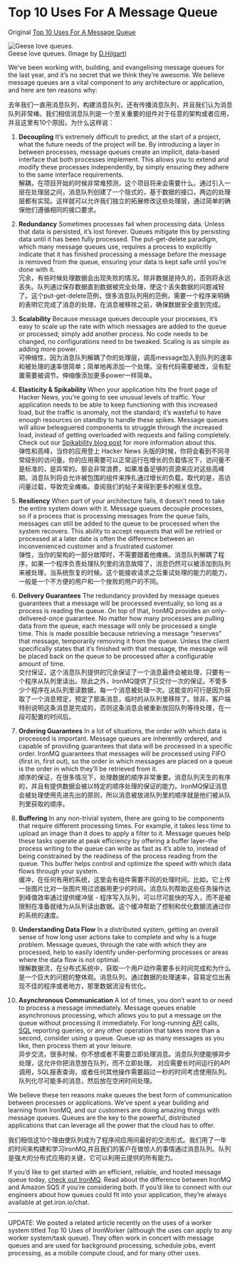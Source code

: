 # **Top 10 Uses For A Message Queue**  

Original [Top 10 Uses For A Message Queue](https://blog.iron.io/top-10-uses-for-message-queue/)  

![Geese love queues.](https://cicadabearblog.oss-cn-shenzhen.aliyuncs.com/10UsesMQ_Geese_Ducks.png)   
Geese love queues. (Image by [D.Hilgart](http://www.flickr.com/photos/david-hilgart/4142396713/))

We’ve been working with, building, and evangelising message queues for the last year, and it’s no secret that we think they’re awesome. We believe message queues are a vital component to any architecture or application, and here are ten reasons why:   

去年我们一直用消息队列，构建消息队列，还有传播消息队列，并且我们认为消息队列非常棒。我们相信消息队列是一个至关重要的组件对于任意的架构或者应用，并且这里有10个原因，为什么这样说：  

1. **Decoupling** It’s extremely difficult to predict, at the start of a project, what the future needs of the project will be. By introducing a layer in between processes, message queues create an implicit, data-based interface that both processes implement. This allows you to extend and modify these processes independently, by simply ensuring they adhere to the same interface requirements.   
   解耦，在项目开始的时候非常难预测，这个项目将来会需要什么。通过引入一层在处理层之间，消息队列创建了一个隐式的，基于数据的接口，两边的处理层都有实现。这样就可以允许我们独立的拓展修改这些处理层，通过简单的确保他们遵循相同的接口要求。

2. **Redundancy** Sometimes processes fail when processing data. Unless that data is persisted, it’s lost forever. Queues mitigate this by persisting data until it has been fully processed. The put-get-delete paradigm, which many message queues use, requires a process to explicitly indicate that it has finished processing a message before the message is removed from the queue, ensuring your data is kept safe until you’re done with it.  
   冗余，有些时候处理数据会出现失败的情况。除非数据是持久的，否则将永远丢失。队列通过保存数据直到数据被完全处理，使这个丢失数据的问题减轻了。这个put-get-delete范例，很多消息队列用的范例，需要一个程序来明确的表明它完成了消息的处理，在消息被移除之前，确保数据安全直到完成。  

3. **Scalability** Because message queues decouple your processes, it’s easy to scale up the rate with which messages are added to the queue or processed; simply add another process. No code needs to be changed, no configurations need to be tweaked. Scaling is as simple as adding more power.  
   可伸缩性，因为消息队列解耦了你的处理层，调高message加入到队列的速率和被处理的速率很简单；简单地再添加一个处理。没有代码需要被改，没有配置需要被调节。伸缩像添加更多power一样简单。 

4.  **Elasticity & Spikability** When your application hits the front page of Hacker News, you’re going to see unusual levels of traffic. Your application needs to be able to keep functioning with this increased load, but the traffic is anomaly, not the standard; it’s wasteful to have enough resources on standby to handle these spikes. Message queues will allow beleaguered components to struggle through the increased load, instead of getting overloaded with requests and failing completely. Check out our [Spikability blog post](http://blog.iron.io/2012/06/spikability-applications-ability-to.html) for more information about this.  
    弹性和高峰，当你的应用登上 Hacker News 头版的时候，你将会看到不同寻常级别的访问量。你的应用需要可以正常运行在增长的负载情况下，访问量不是标准的，是异常的。那会非常浪费，如果准备足够的资源来应对这些高峰期。消息队列将会允许被包围的组件来挣扎通过增长的负载，取代的是，高访问量过载，导致完全瘫痪。查阅我们的帖子来得到更多的相关信息。  

5. **Resiliency** When part of your architecture fails, it doesn’t need to take the entire system down with it. Message queues decouple processes, so if a process that is processing messages from the queue fails, messages can still be added to the queue to be processed when the system recovers. This ability to accept requests that will be retried or processed at a later date is often the difference between an inconvenienced customer and a frustrated customer.  
  弹性，当你的架构的一部分故障时，不需要跟着他瘫痪。消息队列解耦了程序，如果一个程序负责处理队列里的消息故障了，消息仍然可以被添加到队列来被处理，当系统恢复的时候。这个能接收请求之后重试处理的能力的能力，一般是一个不方便的用户和一个挫败的用户的不同。  

6. **Delivery Guarantees** The redundancy provided by message queues guarantees that a message will be processed eventually, so long as a process is reading the queue. On top of that, IronMQ provides an only-delivered-once guarantee. No matter how many processes are pulling data from the queue, each message will only be processed a single time. This is made possible because retrieving a message “reserves” that message, temporarily removing it from the queue. Unless the client specifically states that it’s finished with that message, the message will be placed back on the queue to be processed after a configurable amount of time.  
  交付保证，这个消息队列提供的冗余保证了一个消息最终会被处理，只要有一个程序从队列里读出。除此之外，IronMQ提供了只交付一次的保证。不管多少个程序在从队列里读数据，每一个消息被处理一次。这能变的可行是因为获取了一个消息预定，预定了那条消息，临时的从队列里移除了。除非，客户端特别说明这条消息是完成的，否则这条消息会被重新放回队列等待处理，在一段可配置的时间后。  

7. **Ordering Guarantees** In a lot of situations, the order with which data is processed is important. Message queues are inherently ordered, and capable of providing guarantees that data will be processed in a specific order. IronMQ guarantees that messages will be processed using FIFO (first in, first out), so the order in which messages are placed on a queue is the order in which they’ll be retrieved from it.  
  顺序的保证，在很多情况下，处理数据的顺序非常重要。消息队列天生的有序的，并且有提供数据会被以特定的顺序处理的保证的能力。IronMQ保证消息会被处理使用先进先出的原则，所以消息被放进队列里的顺序就是他们被从队列里获取的顺序。  

8. **Buffering** In any non-trivial system, there are going to be components that require different processing times. For example, it takes less time to upload an image than it does to apply a filter to it. Message queues help these tasks operate at peak efficiency by offering a buffer layer–the process writing to the queue can write as fast as it’s able to, instead of being constrained by the readiness of the process reading from the queue. This buffer helps control and optimize the speed with which data flows through your system.  
  缓冲，在任何有用的系统，这里会有组件需要不同的处理时间。比如，它上传一张图片比对一张图片用过滤器用更少的时间。消息队列帮助这些任务操作达到峰值效率通过提供缓冲层 - 程序写入队列，可以尽可能快的写入，而不是被限制在准备就绪为从队列读出数据。这个缓冲帮助了控制和优化数据流通过你的系统的速度。  
  
9. **Understanding Data Flow** In a distributed system, getting an overall sense of how long user actions take to complete and why is a huge problem. Message queues, through the rate with which they are processed, help to easily identify under-performing processes or areas where the data flow is not optimal.  
  理解数据流，在分布式系统中，获取一个用户动作需要多长时间完成和为什么是一个巨大的问题的整体观。消息队列，通过数据的处理速率，容易定位出表现不佳的程序或者地方，那里数据流没有优化。  

10. **Asynchronous Communication** A lot of times, you don’t want to or need to process a message immediately. Message queues enable asynchronous processing, which allows you to put a message on the queue without processing it immediately.   For long-running [API](http://blog.dreamfactory.com/soap-vs-rest-apis-understand-the-key-differences/) calls, [SQL](https://www.sqlbot.co/) reporting queries, or any other operation that takes more than a second, consider using a queue.   Queue up as many messages as you like, then process them at your leisure.  
  异步交流，很多时候，你不想或者不需要立即处理消息。消息队列使能够异步处理，这允许你把消息放在队列，而不立即处理。 对应需要长时间运行的API调用，SQL报表查询，或者任何其他操作需要超过一秒的时间考虑使用队列。 队列化尽可能多的消息，然后放在空闲时间处理。  

We believe these ten reasons make queues the best form of communication between processes or applications. We’ve spent a year building and learning from IronMQ, and our customers are doing amazing things with message queues. Queues are the key to the powerful, distributed applications that can leverage all the power that the cloud has to offer.  

我们相信这10个理由使队列成为了程序间应用间最好的交流形式。我们用了一年的时间来构建和学习IronMQ,并且我们的客户在做惊人的事情通过消息队列。队列是强大的分布式应用的关键，它可以利用云提供的所有能力。 

If you’d like to get started with an efficient, reliable, and hosted message queue today, [check out IronMQ](http://iron.io/products/mq?rc=blog_mq_t10).  Read about the difference between IronMQ and Amazon SQS if you’re considering both.  If you’d like to connect with our engineers about how queues could fit into your application, they’re always available at get.iron.io/chat.  

***
UPDATE: We posted a related article recently on the uses of a worker system titled Top 10 Uses of IronWorker (although the uses can apply to any worker system/task queue). They often work in concert with message queues and are used for background processing, schedule jobs, event processing, as a mobile compute cloud, and for many other uses.






  


   
   


<br><br><br><br><br><br>